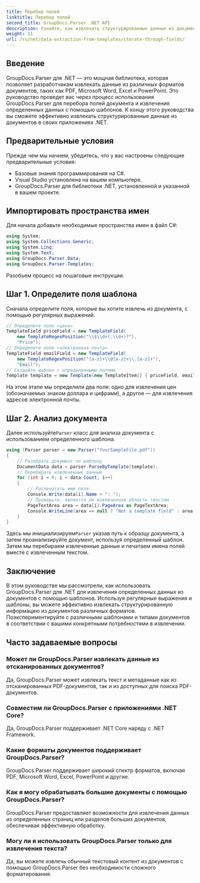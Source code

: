 ```yaml
---
title: Перебор полей
linktitle: Перебор полей
second_title: GroupDocs.Parser .NET API
description: Узнайте, как извлекать структурированные данные из документов с помощью GroupDocs.Parser для .NET. Расширьте возможности своих .NET-приложений с помощью возможностей извлечения данных из документов.
weight: 11
url: /ru/net/data-extraction-from-templates/iterate-through-fields/
---
```

## Введение
GroupDocs.Parser для .NET — это мощная библиотека, которая позволяет разработчикам извлекать данные из различных форматов документов, таких как PDF, Microsoft Word, Excel и PowerPoint. Это руководство проведет вас через процесс использования GroupDocs.Parser для перебора полей документа и извлечения определенных данных с помощью шаблонов. К концу этого руководства вы сможете эффективно извлекать структурированные данные из документов в своих приложениях .NET.
## Предварительные условия
Прежде чем мы начнем, убедитесь, что у вас настроены следующие предварительные условия:
- Базовые знания программирования на C#.
- Visual Studio установлена на вашем компьютере.
- GroupDocs.Parser для библиотеки .NET, установленной и указанной в вашем проекте.

## Импортировать пространства имен
Для начала добавьте необходимые пространства имен в файл C#:
```csharp
using System;
using System.Collections.Generic;
using System.Linq;
using System.Text;
using GroupDocs.Parser.Data;
using GroupDocs.Parser.Templates;
```
Разобьем процесс на пошаговые инструкции.
## Шаг 1. Определите поля шаблона
Сначала определите поля, которые вы хотите извлечь из документа, с помощью регулярных выражений.
```csharp
// Определите поле «цена»
TemplateField priceField = new TemplateField(
    new TemplateRegexPosition("\\$\\d+(.\\d+)?"),
    "Price");
// Определите поле «электронная почта»
TemplateField emailField = new TemplateField(
    new TemplateRegexPosition("[a-z]+\\@[a-z]+\\.[a-z]+"),
    "Email");
// Создайте шаблон с определенными полями
Template template = new Template(new TemplateItem[] { priceField, emailField });
```
На этом этапе мы определили два поля: одно для извлечения цен (обозначаемых знаком доллара и цифрами), а другое — для извлечения адресов электронной почты.
## Шаг 2. Анализ документа
 Далее используйте`Parser` класс для анализа документа с использованием определенного шаблона.
```csharp
using (Parser parser = new Parser("YourSampleFile.pdf"))
{
    // Разобрать документ по шаблону
    DocumentData data = parser.ParseByTemplate(template);
    // Перебирать извлеченные данные
    for (int i = 0; i < data.Count; i++)
    {
        // Распечатать имя поля
        Console.Write(data[i].Name + ": ");
        // Проверьте, является ли извлеченная область текстом
        PageTextArea area = data[i].PageArea as PageTextArea;
        Console.WriteLine(area == null ? "Not a template field" : area.Text);
    }
}
```
 Здесь мы инициализируем`Parser` указав путь к образцу документа, а затем проанализируйте документ, используя определенный шаблон. Затем мы перебираем извлеченные данные и печатаем имена полей вместе с извлеченным текстом.
## Заключение
В этом руководстве мы рассмотрели, как использовать GroupDocs.Parser для .NET для извлечения определенных данных из документов с помощью шаблонов. Используя регулярные выражения и шаблоны, вы можете эффективно извлекать структурированную информацию из документов различных форматов. Поэкспериментируйте с различными шаблонами и типами документов в соответствии с вашими конкретными потребностями в извлечении.

## Часто задаваемые вопросы
### Может ли GroupDocs.Parser извлекать данные из отсканированных документов?
Да, GroupDocs.Parser может извлекать текст и метаданные как из отсканированных PDF-документов, так и из доступных для поиска PDF-документов.
### Совместим ли GroupDocs.Parser с приложениями .NET Core?
Да, GroupDocs.Parser поддерживает .NET Core наряду с .NET Framework.
### Какие форматы документов поддерживает GroupDocs.Parser?
GroupDocs.Parser поддерживает широкий спектр форматов, включая PDF, Microsoft Word, Excel, PowerPoint и другие.
### Как я могу обрабатывать большие документы с помощью GroupDocs.Parser?
GroupDocs.Parser предоставляет возможности для извлечения данных из определенных страниц или разделов больших документов, обеспечивая эффективную обработку.
### Могу ли я использовать GroupDocs.Parser только для извлечения текста?
Да, вы можете извлечь обычный текстовый контент из документов с помощью GroupDocs.Parser без необходимости сложного форматирования.